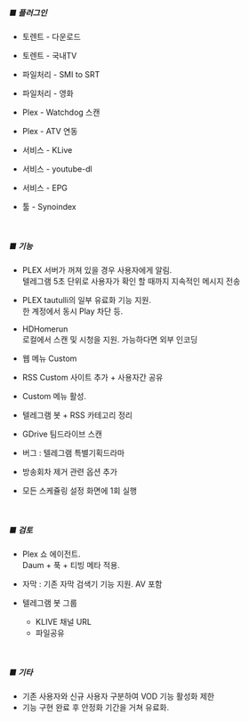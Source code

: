 ##### **■ 플러그인** #####
- 토렌트 - 다운로드

- 토렌트 - 국내TV

- 파일처리 - SMI to SRT

- 파일처리 - 영화
  
- Plex - Watchdog 스캔

- Plex - ATV 연동
  
- 서비스 - KLive
    
- 서비스 - youtube-dl

- 서비스 - EPG

- 툴 - Synoindex
  
<br>

##### **■ 기능** #####

- PLEX 서버가 꺼져 있을 경우 사용자에게 알림. <br>
  텔레그램 5초 단위로 사용자가 확인 할 때까지 지속적인 메시지 전송

- PLEX tautulli의 일부 유료화 기능 지원. <br>
  한 계정에서 동시 Play 차단 등.

- HDHomerun<br>
  로컬에서 스캔 및 시청을 지원. 가능하다면 외부 인코딩

- 웹 메뉴 Custom

- RSS Custom 사이트 추가 + 사용자간 공유

- Custom 메뉴 활성.

- 텔레그램 봇 + RSS 카테고리 정리

- GDrive 팀드라이브 스캔

- 버그 : 텔레그램 특별기획드라마

- 방송회차 제거 관련 옵션 추가

- 모든 스케쥴링 설정 화면에 1회 실행 
  
<br>

##### **■ 검토** #####
- Plex 쇼 에이전트. <br>
  Daum + 푹 + 티빙 메타 적용. 

- 자막 : 기존 자막 검색기 기능 지원. AV 포함
  
- 텔레그램 봇 그룹
    - KLIVE 채널 URL 
    - 파일공유

<br>

##### **■ 기타** #####
- 기존 사용자와 신규 사용자 구분하여 VOD 기능 활성화 제한
- 기능 구현 완료 후 안정화 기간을 거쳐 유료화. <br>



